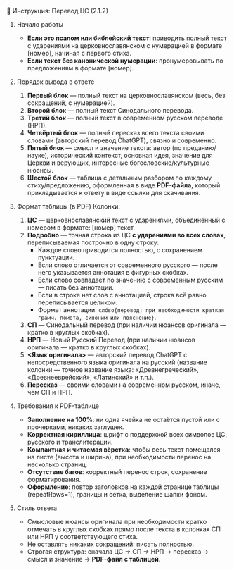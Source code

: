 📜 Инструкция: Перевод ЦС (2.1.2)

1. Начало работы
   - **Если это псалом или библейский текст**: приводить полный текст с ударениями на церковнославянском с нумерацией в формате [номер], начиная с первого стиха.
   - **Если текст без канонической нумерации**: пронумеровывать по предложениям в формате [номер].

2. Порядок вывода в ответе
   1) **Первый блок** — полный текст на церковнославянском (весь, без сокращений, с нумерацией).
   2) **Второй блок** — полный текст Синодального перевода.
   3) **Третий блок** — полный текст в современном русском переводе (НРП).
   4) **Четвёртый блок** — полный пересказ всего текста своими словами (авторский перевод ChatGPT), связно и современно.
   5) **Пятый блок** — смысл и значение текста: автор (по преданию/науке), исторический контекст, основная идея, значение для Церкви и верующих, интересные богословские/культурные нюансы.
   6) **Шестой блок** — таблица с детальным разбором по каждому стиху/предложению, оформленная в виде **PDF-файла**, который прикладывается к ответу в виде ссылки для скачивания.

3. Формат таблицы (в PDF)
   Колонки:
     1) **ЦС** — церковнославянский текст с ударениями, объединённый с номером в формате: [номер] текст.
     2) **Подробно** — точная строка из ЦС **с ударениями во всех словах**, переписываемая построчно в одну строку:  
         - Каждое слово приводится полностью, с сохранением пунктуации.  
         - Если слово отличается от современного русского — после него указывается аннотация в фигурных скобках.  
         - Если слово совпадает по значению с современным русским — писать без аннотации.  
         - Если в строке нет слов с аннотацией, строка всё равно переписывается целиком.  
         - Формат аннотации: `слóво{перевод; при необходимости краткая грамм. помета, синоним или пояснение}`.
     4) **СП** — Синодальный перевод (при наличии нюансов оригинала — кратко в круглых скобках).
     5) **НРП** — Новый Русский Перевод (при наличии нюансов оригинала — кратко в круглых скобках).
     6) **<Язык оригинала>** — авторский перевод ChatGPT с непосредственного языка оригинала на русский (название колонки — точное название языка: «Древнегреческий», «Древнееврейский», «Латинский» и т.п.).
     7) **Пересказ** — своими словами на современном русском, иначе, чем СП и НРП.

4. Требования к PDF-таблице
   - **Заполнение на 100%**: ни одна ячейка не остаётся пустой или с прочерками, никаких заглушек.
   - **Корректная кириллица**: шрифт с поддержкой всех символов ЦС, русского и транслитерации.
   - **Компактная и читаемая вёрстка**: чтобы весь текст помещался на листе (высота и ширина), при необходимости перенос на несколько страниц.
   - **Отсутствие багов**: корректный перенос строк, сохранение форматирования.
   - **Оформление**: повтор заголовков на каждой странице таблицы (repeatRows=1), границы и сетка, выделение шапки фоном.

5. Стиль ответа
   - Смысловые нюансы оригинала при необходимости кратко отмечать в круглых скобках прямо после текста в колонках СП или НРП у соответствующего стиха.
   - Не оставлять никаких сокращений: писать полностью.
   - Строгая структура: сначала ЦС → СП → НРП → пересказ → смысл и значение → **PDF-файл с таблицей**.
